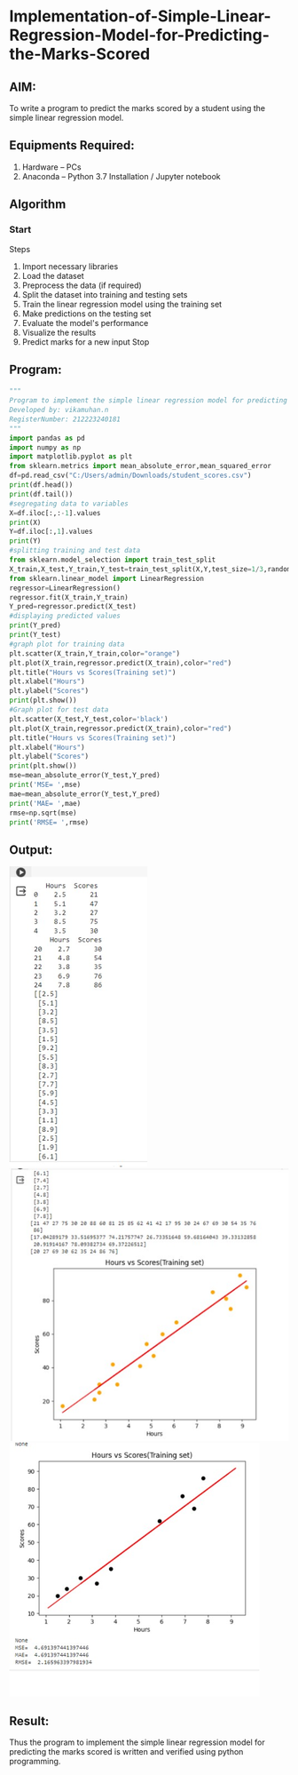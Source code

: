 # Implementation-of-Simple-Linear-Regression-Model-for-Predicting-the-Marks-Scored

## AIM:
To write a program to predict the marks scored by a student using the simple linear regression model.

## Equipments Required:
1. Hardware – PCs
2. Anaconda – Python 3.7 Installation / Jupyter notebook

## Algorithm
### Start 

Steps
1. Import necessary libraries
2. Load the dataset
3. Preprocess the data (if required)
4. Split the dataset into training and testing sets
5. Train the linear regression model using the training set
6. Make predictions on the testing set
7. Evaluate the model's performance
8. Visualize the results 
9. Predict marks for a new input
Stop
## Program:
```py
"""
Program to implement the simple linear regression model for predicting the marks scored.
Developed by: vikamuhan.n
RegisterNumber: 212223240181
"""
import pandas as pd
import numpy as np
import matplotlib.pyplot as plt
from sklearn.metrics import mean_absolute_error,mean_squared_error
df=pd.read_csv("C:/Users/admin/Downloads/student_scores.csv")
print(df.head())
print(df.tail())
#segregating data to variables
X=df.iloc[:,:-1].values
print(X)
Y=df.iloc[:,1].values
print(Y)
#splitting training and test data
from sklearn.model_selection import train_test_split
X_train,X_test,Y_train,Y_test=train_test_split(X,Y,test_size=1/3,random_state=0)
from sklearn.linear_model import LinearRegression
regressor=LinearRegression()
regressor.fit(X_train,Y_train)
Y_pred=regressor.predict(X_test)
#displaying predicted values
print(Y_pred)
print(Y_test)
#graph plot for training data
plt.scatter(X_train,Y_train,color="orange")
plt.plot(X_train,regressor.predict(X_train),color="red")
plt.title("Hours vs Scores(Training set)")
plt.xlabel("Hours")
plt.ylabel("Scores")
print(plt.show())
#Graph plot for test data
plt.scatter(X_test,Y_test,color='black')
plt.plot(X_train,regressor.predict(X_train),color="red")
plt.title("Hours vs Scores(Training set)")
plt.xlabel("Hours")
plt.ylabel("Scores")
print(plt.show())
mse=mean_absolute_error(Y_test,Y_pred)
print('MSE= ',mse)
mae=mean_absolute_error(Y_test,Y_pred)
print('MAE= ',mae)
rmse=np.sqrt(mse)
print('RMSE= ',rmse)


```

## Output:
![simple linear regression model for predicting the marks scored](./op1.jpg)
![simple linear regression model for predicting the marks scored](./op2.jpg)
![simple linear regression model for predicting the marks scored](./op3.jpg)



## Result:
Thus the program to implement the simple linear regression model for predicting the marks scored is written and verified using python programming.
